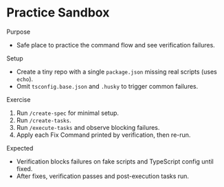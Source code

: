 # Practice Sandbox

Purpose
- Safe place to practice the command flow and see verification failures.

Setup
- Create a tiny repo with a single `package.json` missing real scripts (uses `echo`).
- Omit `tsconfig.base.json` and `.husky` to trigger common failures.

Exercise
1) Run `/create-spec` for minimal setup.
2) Run `/create-tasks`.
3) Run `/execute-tasks` and observe blocking failures.
4) Apply each Fix Command printed by verification, then re-run.

Expected
- Verification blocks failures on fake scripts and TypeScript config until fixed.
- After fixes, verification passes and post-execution tasks run.

